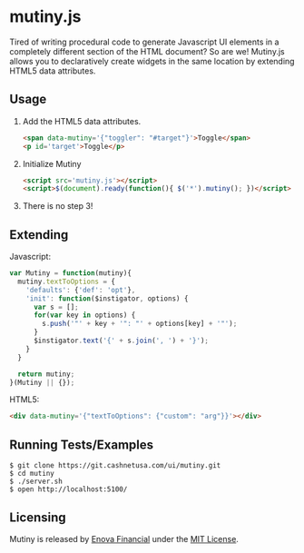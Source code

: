 mutiny.js
=====
Tired of writing procedural code to generate Javascript UI elements in a
completely different section of the HTML document?  So are we!  Mutiny.js allows
you to declaratively create widgets in the same location by extending HTML5 data
attributes.

Usage
-----
1.  Add the HTML5 data attributes.

    ```html
    <span data-mutiny='{"toggler": "#target"}'>Toggle</span>
    <p id='target'>Toggle</p>
    ```

2.  Initialize Mutiny

    ```html
    <script src='mutiny.js'></script>
    <script>$(document).ready(function(){ $('*').mutiny(); })</script>
    ```

3. There is no step 3!

Extending
-----
Javascript:
```javascript
var Mutiny = function(mutiny){
  mutiny.textToOptions = {
    'defaults': {'def': 'opt'},
    'init': function($instigator, options) {
      var s = [];
      for(var key in options) {
        s.push('"' + key + '": "' + options[key] + '"');
      }
      $instigator.text('{' + s.join(', ') + '}');
    }
  }

  return mutiny;
}(Mutiny || {});
```

HTML5:

```html
<div data-mutiny='{"textToOptions": {"custom": "arg"}}'></div>
```

Running Tests/Examples
-----
```console
$ git clone https://git.cashnetusa.com/ui/mutiny.git
$ cd mutiny
$ ./server.sh
$ open http://localhost:5100/
```

Licensing
-----
Mutiny is released by [Enova Financial](http://www.enova.com) under the
[MIT License](https://github.com/enova/mutiny/blob/master/LICENSE).
